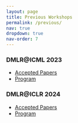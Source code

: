 ```yaml
---
layout: page
title: Previous Workshops
permalink: /previous/
nav: true
dropdown: true
nav-order: 7
---
```


### DMLR@ICML 2023
- [Accepted Papers](/23/accepted/)
- [Program](/23/program/)

### DMLR@ICLR 2024
- [Accepted Papers](/iclr24/accepted/)
- [Program](/iclr24/program/)